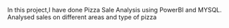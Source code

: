 In this project,I have done Pizza Sale Analysis using PowerBI and MYSQL.
Analysed sales on different areas and type of pizza
